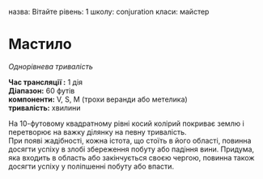 назва: Вітайте рівень: 1 школу: conjuration класи: майстер

# Мастило
_Однорівнева тривалість_

**Час трансляції :** 1 дія    
**Діапазон:** 60 футів    
**компоненти:** V, S, М (трохи веранди або метелика)    
**тривалість:** хвилини

На 10-футовому квадратному рівні косий колірий покриває землю і перетворює на важку ділянку на певну тривалість.    
При появі жадібності, кожна істота, що стоїть в його області, повинна досягти успіху в злобі збереження побуту або падіння вини. Придума, яка входить в область або закінчується своєю чергою, повинна також досягти успіху у поліпшенні побуту або впасти. 